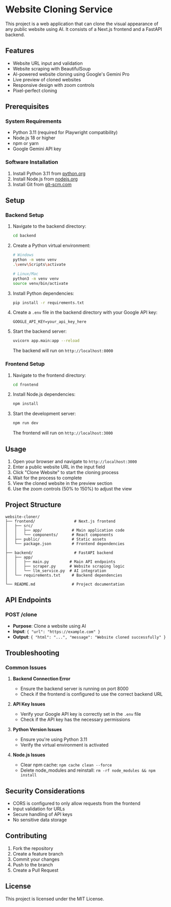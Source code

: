# Website Cloning Service

This project is a web application that can clone the visual appearance of any public website using AI. It consists of a Next.js frontend and a FastAPI backend.

## Features

- Website URL input and validation
- Website scraping with BeautifulSoup
- AI-powered website cloning using Google's Gemini Pro
- Live preview of cloned websites
- Responsive design with zoom controls
- Pixel-perfect cloning

## Prerequisites

### System Requirements

- Python 3.11 (required for Playwright compatibility)
- Node.js 18 or higher
- npm or yarn
- Google Gemini API key

### Software Installation

1. Install Python 3.11 from [python.org](https://www.python.org/downloads/)
2. Install Node.js from [nodejs.org](https://nodejs.org/)
3. Install Git from [git-scm.com](https://git-scm.com/)

## Setup

### Backend Setup

1. Navigate to the backend directory:

   ```bash
   cd backend
   ```

2. Create a Python virtual environment:

   ```bash
   # Windows
   python -m venv venv
   .\venv\Scripts\activate

   # Linux/Mac
   python3 -m venv venv
   source venv/bin/activate
   ```

3. Install Python dependencies:

   ```bash
   pip install -r requirements.txt
   ```

4. Create a `.env` file in the backend directory with your Google API key:

   ```
   GOOGLE_API_KEY=your_api_key_here
   ```

5. Start the backend server:
   ```bash
   uvicorn app.main:app --reload
   ```
   The backend will run on `http://localhost:8000`

### Frontend Setup

1. Navigate to the frontend directory:

   ```bash
   cd frontend
   ```

2. Install Node.js dependencies:

   ```bash
   npm install
   ```

3. Start the development server:
   ```bash
   npm run dev
   ```
   The frontend will run on `http://localhost:3000`

## Usage

1. Open your browser and navigate to `http://localhost:3000`
2. Enter a public website URL in the input field
3. Click "Clone Website" to start the cloning process
4. Wait for the process to complete
5. View the cloned website in the preview section
6. Use the zoom controls (50% to 150%) to adjust the view

## Project Structure

```
website-cloner/
├── frontend/                 # Next.js frontend
│   ├── src/
│   │   ├── app/             # Main application code
│   │   └── components/      # React components
│   ├── public/              # Static assets
│   └── package.json         # Frontend dependencies
│
├── backend/                  # FastAPI backend
│   ├── app/
│   │   ├── main.py         # Main API endpoints
│   │   ├── scraper.py      # Website scraping logic
│   │   └── llm_service.py  # AI integration
│   └── requirements.txt     # Backend dependencies
│
└── README.md                # Project documentation
```

## API Endpoints

### POST /clone

- **Purpose**: Clone a website using AI
- **Input**: `{ "url": "https://example.com" }`
- **Output**: `{ "html": "...", "message": "Website cloned successfully" }`

## Troubleshooting

### Common Issues

1. **Backend Connection Error**

   - Ensure the backend server is running on port 8000
   - Check if the frontend is configured to use the correct backend URL

2. **API Key Issues**

   - Verify your Google API key is correctly set in the `.env` file
   - Check if the API key has the necessary permissions

3. **Python Version Issues**

   - Ensure you're using Python 3.11
   - Verify the virtual environment is activated

4. **Node.js Issues**
   - Clear npm cache: `npm cache clean --force`
   - Delete node_modules and reinstall: `rm -rf node_modules && npm install`

## Security Considerations

- CORS is configured to only allow requests from the frontend
- Input validation for URLs
- Secure handling of API keys
- No sensitive data storage

## Contributing

1. Fork the repository
2. Create a feature branch
3. Commit your changes
4. Push to the branch
5. Create a Pull Request

## License

This project is licensed under the MIT License.
